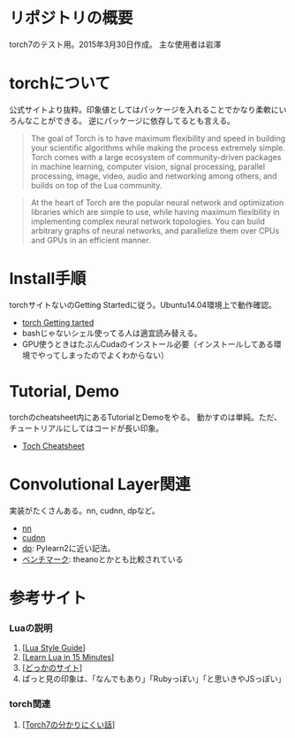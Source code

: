 # リポジトリの概要
torch7のテスト用。2015年3月30日作成。
主な使用者は岩澤

# torchについて
公式サイトより抜粋。印象値としてはパッケージを入れることでかなり柔軟にいろんなことができる。
逆にパッケージに依存してるとも言える。

>The goal of Torch is to have maximum flexibility and speed in building your scientific algorithms while making the process extremely simple. Torch comes with a large ecosystem of community-driven packages in machine learning, computer vision, signal processing, parallel processing, image, video, audio and networking among others, and builds on top of the Lua community.

>At the heart of Torch are the popular neural network and optimization libraries which are simple to use, while having maximum flexibility in implementing complex neural network topologies. You can build arbitrary graphs of neural networks, and parallelize them over CPUs and GPUs in an efficient manner.


# Install手順
torchサイトないのGetting Startedに従う。Ubuntu14.04環境上で動作確認。

* [torch Getting tarted](http://torch.ch/docs/getting-started.html#_)
* bashじゃないシェル使ってる人は適宜読み替える。
* GPU使うときはたぶんCudaのインストール必要（インストールしてある環境でやってしまったのでよくわからない）　

# Tutorial, Demo
torchのcheatsheet内にあるTutorialとDemoをやる。
動かすのは単純。ただ、チュートリアルにしてはコードが長い印象。

* [Toch Cheatsheet](https://github.com/torch/torch7/wiki/Cheatsheet)

# Convolutional Layer関連
実装がたくさんある。nn, cudnn, dpなど。
* [nn](https://github.com/torch/nn)
* [cudnn](https://github.com/soumith/cudnn.torch)
* [dp](http://dp.readthedocs.org/en/latest/index.html): Pylearn2に近い記法。
* [ベンチマーク](https://github.com/soumith/convnet-benchmarks): theanoとかとも比較されている

# 参考サイト
### Luaの説明
1. [[Lua Style Guide](http://lua-users.org/wiki/LuaStyleGuide)]
2. [[Learn Lua in 15 Minutes](http://tylerneylon.com/a/learn-lua/)]
2. [[どっかのサイト](http://d.hatena.ne.jp/toromoti/20101124/1290573102)]
3. ぱっと見の印象は、「なんでもあり」「Rubyっぽい」「と思いきやJSっぽい」

### torch関連
1. [[Torch7の分かりにくい話](http://ultraist.hatenablog.com/entry/2015/01/30/221102)]


